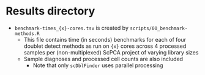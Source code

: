 # Results directory

- `benchmark-times_{x}-cores.tsv` is created by `scripts/00_benchmark-methods.R`
  - This file contains time (in seconds) benchmarks for each of four doublet detect methods as run on `{x}` cores across 4 processed samples per (non-multiplexed) ScPCA project of varying library sizes
  - Sample diagnoses and processed cell counts are also included
    - Note that only `scDblFinder` uses parallel processing

